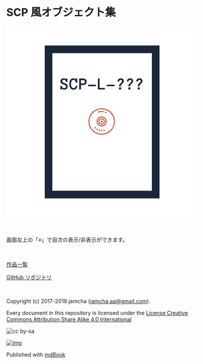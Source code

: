 

# SCP 風オブジェクト集

![logo](./img/scpl.png)  

<br>  

画面左上の「≡」で目次の表示/非表示ができます。  

<br>  

[作品一覧](https://jamcha-aa.github.io/About/)  

[GitHub リポジトリ](https://github.com/jamcha-aa/SCP)  

<br>  

Copyright (c) 2017-2019 jamcha (jamcha.aa@gmail.com).  

Every document in this repository is licensed under the [License Creative Commons Attribution Share Alike 4.0 International](https://creativecommons.org/licenses/by-sa/4.0/deed)  

![cc by-sa](https://i.creativecommons.org/l/by-sa/4.0/88x31.png)  

[![img](https://cdn.rawgit.com/syl20bnr/spacemacs/442d025779da2f62fc86c2082703697714db6514/assets/spacemacs-badge.svg)](http://spacemacs.org)  

Published with [mdBook](https://github.com/rust-lang-nursery/mdBook)  

